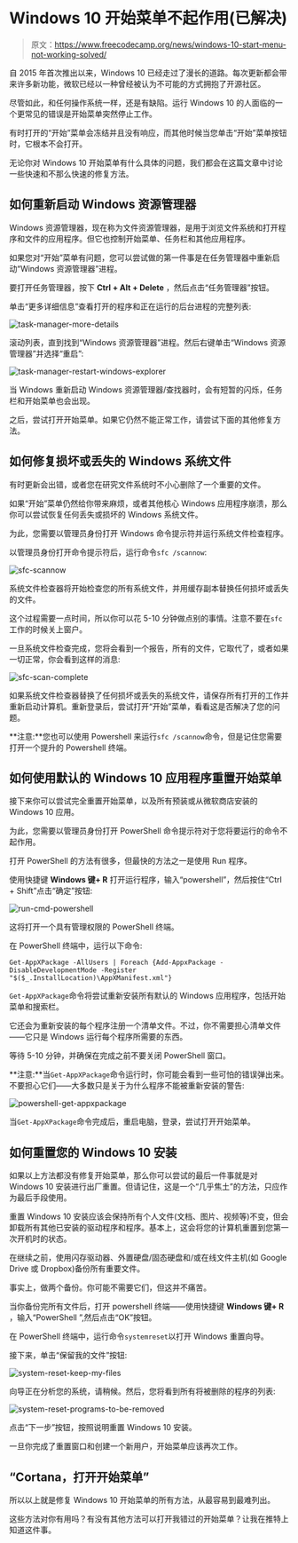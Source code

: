 # Windows 10 开始菜单不起作用(已解决)

> 原文：<https://www.freecodecamp.org/news/windows-10-start-menu-not-working-solved/>

自 2015 年首次推出以来，Windows 10 已经走过了漫长的道路。每次更新都会带来许多新功能，微软已经以一种曾经被认为不可能的方式拥抱了开源社区。

尽管如此，和任何操作系统一样，还是有缺陷。运行 Windows 10 的人面临的一个更常见的错误是开始菜单突然停止工作。

有时打开的“开始”菜单会冻结并且没有响应，而其他时候当您单击“开始”菜单按钮时，它根本不会打开。

无论你对 Windows 10 开始菜单有什么具体的问题，我们都会在这篇文章中讨论一些快速和不那么快速的修复方法。

## 如何重新启动 Windows 资源管理器

Windows 资源管理器，现在称为文件资源管理器，是用于浏览文件系统和打开程序和文件的应用程序。但它也控制开始菜单、任务栏和其他应用程序。

如果您对“开始”菜单有问题，您可以尝试做的第一件事是在任务管理器中重新启动“Windows 资源管理器”进程。

要打开任务管理器，按下 **Ctrl + Alt + Delete** ，然后点击“任务管理器”按钮。

单击“更多详细信息”查看打开的程序和正在运行的后台进程的完整列表:

![task-manager-more-details](img/7ff88514c6b032a8ec79a5b81c8dc52a.png)

滚动列表，直到找到“Windows 资源管理器”进程。然后右键单击“Windows 资源管理器”并选择“重启”:

![task-manager-restart-windows-explorer](img/679efa332e35aaec73c791a6a01f93f9.png)

当 Windows 重新启动 Windows 资源管理器/查找器时，会有短暂的闪烁，任务栏和开始菜单也会出现。

之后，尝试打开开始菜单。如果它仍然不能正常工作，请尝试下面的其他修复方法。

## 如何修复损坏或丢失的 Windows 系统文件

有时更新会出错，或者您在研究文件系统时不小心删除了一个重要的文件。

如果“开始”菜单仍然给你带来麻烦，或者其他核心 Windows 应用程序崩溃，那么你可以尝试恢复任何丢失或损坏的 Windows 系统文件。

为此，您需要以管理员身份打开 Windows 命令提示符并运行系统文件检查程序。

以管理员身份打开命令提示符后，运行命令`sfc /scannow`:

![sfc-scannow](img/3094d338422771d126732d897568d008.png)

系统文件检查器将开始检查您的所有系统文件，并用缓存副本替换任何损坏或丢失的文件。

这个过程需要一点时间，所以你可以花 5-10 分钟做点别的事情。注意不要在`sfc`工作的时候关上窗户。

一旦系统文件检查完成，您将会看到一个报告，所有的文件，它取代了，或者如果一切正常，你会看到这样的消息:

![sfc-scan-complete](img/74d8b966de73bd0eb3a70b9473dbd503.png)

如果系统文件检查器替换了任何损坏或丢失的系统文件，请保存所有打开的工作并重新启动计算机。重新登录后，尝试打开“开始”菜单，看看这是否解决了您的问题。

**注意:**您也可以使用 Powershell 来运行`sfc /scannow`命令，但是记住您需要打开一个提升的 Powershell 终端。

## 如何使用默认的 Windows 10 应用程序重置开始菜单

接下来你可以尝试完全重置开始菜单，以及所有预装或从微软商店安装的 Windows 10 应用。

为此，您需要以管理员身份打开 PowerShell 命令提示符对于您将要运行的命令不起作用。

打开 PowerShell 的方法有很多，但最快的方法之一是使用 Run 程序。

使用快捷键 **Windows 键+ R** 打开运行程序，输入“powershell”，然后按住“Ctrl + Shift”点击“确定”按钮:

![run-cmd-powershell](img/d2836b0412a162e958f80d0b5e876ed1.png)

这将打开一个具有管理权限的 PowerShell 终端。

在 PowerShell 终端中，运行以下命令:

```
Get-AppXPackage -AllUsers | Foreach {Add-AppxPackage -DisableDevelopmentMode -Register "$($_.InstallLocation)\AppXManifest.xml"} 
```

`Get-AppXPackage`命令将尝试重新安装所有默认的 Windows 应用程序，包括开始菜单和搜索栏。

它还会为重新安装的每个程序注册一个清单文件。不过，你不需要担心清单文件——它只是 Windows 运行每个程序所需要的东西。

等待 5-10 分钟，并确保在完成之前不要关闭 PowerShell 窗口。

**注意:**当`Get-AppXPackage`命令运行时，你可能会看到一些可怕的错误弹出来。不要担心它们——大多数只是关于为什么程序不能被重新安装的警告:

![powershell-get-appxpackage](img/ef3d1d807012ad64dab3f8adc245b100.png)

当`Get-AppXPackage`命令完成后，重启电脑，登录，尝试打开开始菜单。

## 如何重置您的 Windows 10 安装

如果以上方法都没有修复开始菜单，那么你可以尝试的最后一件事就是对 Windows 10 安装进行出厂重置。但请记住，这是一个“几乎焦土”的方法，只应作为最后手段使用。

重置 Windows 10 安装应该会保持所有个人文件(文档、图片、视频等)不变，但会卸载所有其他已安装的驱动程序和程序。基本上，这会将您的计算机重置到您第一次开机时的状态。

在继续之前，使用闪存驱动器、外置硬盘/固态硬盘和/或在线文件主机(如 Google Drive 或 Dropbox)备份所有重要文件。

事实上，做两个备份。你可能不需要它们，但这并不痛苦。

当你备份完所有文件后，打开 powershell 终端——使用快捷键 **Windows 键+ R** ，输入“PowerShell ”,然后点击“OK”按钮。

在 PowerShell 终端中，运行命令`systemreset`以打开 Windows 重置向导。

接下来，单击“保留我的文件”按钮:

![system-reset-keep-my-files](img/60b029638ce1617318191c93529d8e11.png)

向导正在分析您的系统，请稍候。然后，您将看到所有将被删除的程序的列表:

![system-reset-programs-to-be-removed](img/a0652381432bd5f1494cbfc6d4039699.png)

点击“下一步”按钮，按照说明重置 Windows 10 安装。

一旦你完成了重置窗口和创建一个新用户，开始菜单应该再次工作。

## “Cortana，打开开始菜单”

所以以上就是修复 Windows 10 开始菜单的所有方法，从最容易到最难列出。

这些方法对你有用吗？有没有其他方法可以打开我错过的开始菜单？让我在推特上知道这件事。